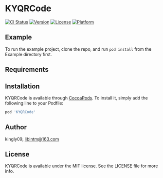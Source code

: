 # KYQRCode

[![CI Status](http://img.shields.io/travis/kingly09/KYQRCode.svg?style=flat)](https://travis-ci.org/kingly09/KYQRCode)
[![Version](https://img.shields.io/cocoapods/v/KYQRCode.svg?style=flat)](http://cocoapods.org/pods/KYQRCode)
[![License](https://img.shields.io/cocoapods/l/KYQRCode.svg?style=flat)](http://cocoapods.org/pods/KYQRCode)
[![Platform](https://img.shields.io/cocoapods/p/KYQRCode.svg?style=flat)](http://cocoapods.org/pods/KYQRCode)

## Example

To run the example project, clone the repo, and run `pod install` from the Example directory first.

## Requirements

## Installation

KYQRCode is available through [CocoaPods](http://cocoapods.org). To install
it, simply add the following line to your Podfile:

```ruby
pod 'KYQRCode'
```

## Author

kingly09, libintm@163.com

## License

KYQRCode is available under the MIT license. See the LICENSE file for more info.
